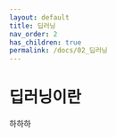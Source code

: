 ```yaml
---
layout: default
title: 딥러닝
nav_order: 2
has_children: true
permalink: /docs/02_딥러닝
---
```


# 딥러닝이란

하하하

